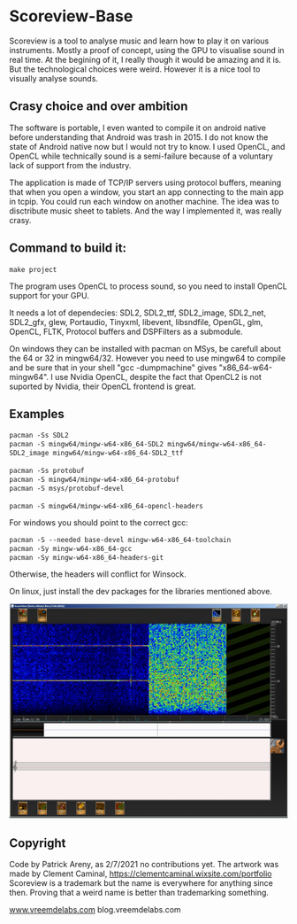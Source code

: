 # Scoreview-Base

Scoreview is a tool to analyse music and learn how to play it on various instruments.
Mostly a proof of concept, using the GPU to visualise sound in real time.
At the begining of it, I really though it would be amazing and it is. But the technological choices
were weird. However it is a nice tool to visually analyse sounds.

## Crasy choice and over ambition

The software is portable, I even wanted to compile it on android native before understanding that Android was trash in 2015.
I do not know the state of Android native now but I would not try to know.
I used OpenCL, and OpenCL while technically sound is a semi-failure because of a voluntary lack of support from the industry.

The application is made of TCP/IP servers using protocol buffers, meaning that when you open a window, you start an app connecting to the main app in tcpip.
You could run each window on another machine. The idea was to disctribute music sheet to tablets. And the way I implemented it, was really crasy.

## Command to build it:

```
make project
```

The program uses OpenCL to process sound, so you need to install OpenCL support for your GPU.

It needs a lot of dependecies: SDL2, SDL2_ttf, SDL2_image, SDL2_net, SDL2_gfx, glew, Portaudio, Tinyxml, libevent, libsndfile, OpenGL, glm, OpenCL, FLTK, Protocol buffers and DSPFilters as a submodule.

On windows they can be installed with pacman on MSys, be carefull about the 64 or 32 in mingw64/32.
However you need to use mingw64 to compile and be sure that in your shell "gcc -dumpmachine" gives "x86_64-w64-mingw64".
I use Nvidia OpenCL, despite the fact that OpenCL2 is not suported by Nvidia, their OpenCL frontend is great.

## Examples

```
pacman -Ss SDL2
pacman -S mingw64/mingw-w64-x86_64-SDL2 mingw64/mingw-w64-x86_64-SDL2_image mingw64/mingw-w64-x86_64-SDL2_ttf

pacman -Ss protobuf
pacman -S mingw64/mingw-w64-x86_64-protobuf
pacman -S msys/protobuf-devel

pacman -S mingw64/mingw-w64-x86_64-opencl-headers
```

For windows you should point to the correct gcc:

```
pacman -S --needed base-devel mingw-w64-x86_64-toolchain
pacman -Sy mingw-w64-x86_64-gcc
pacman -Sy mingw-w64-x86_64-headers-git
```

Otherwise, the headers will conflict for Winsock.

On linux, just install the dev packages for the libraries mentioned above.

![alt text](screenshot.jpg)

## Copyright

Code by Patrick Areny, as 2/7/2021 no contributions yet.
The artwork was made by Clement Caminal, https://clementcaminal.wixsite.com/portfolio
Scoreview is a trademark but the name is everywhere for anything since then. Proving that a weird name is better than trademarking something.

www.vreemdelabs.com
blog.vreemdelabs.com
